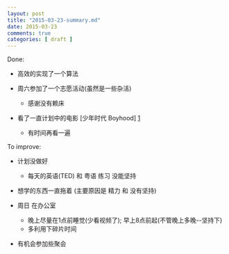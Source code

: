 ```yaml
---
layout: post
title: "2015-03-23-summary.md"
date: 2015-03-23
comments: true
categories: [ draft ]
---
```


Done:

*  高效的实现了一个算法
*  周六参加了一个志愿活动(虽然是一些杂活)
    - 感谢没有赖床
   
*  看了一直计划中的电影 [少年时代 Boyhood] [1]
    - 有时间再看一遍

To improve:
*  计划没做好
   - 每天的英语(TED) 和 粤语 练习 没能坚持
   
*  想学的东西一直拖着 (主要原因是 精力 和 没有坚持)

*  周日 在办公室
   - 晚上尽量在1点前睡觉(少看视频了); 早上8点前起(不管晚上多晚--坚持下)
   - 多利用下碎片时间

*  有机会参加些聚会

[1]: http://movie.douban.com/subject/2209575/ "Boyhood"
